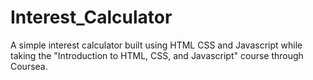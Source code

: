 # Interest_Calculator
A simple interest calculator built using HTML CSS and Javascript while taking the "Introduction to HTML, CSS, and Javascript" course through Coursea. 
